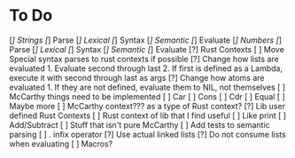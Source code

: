 # To Do
[*] Strings
    [*] Parse
        [*] Lexical
        [*] Syntax
        [*] Semantic
    [*] Evaluate
[*] Numbers
    [*] Parse
        [*] Lexical
        [*] Syntax
        [*] Semantic
    [*] Evaluate
[?] Rust Contexts
[ ] Move Special syntax parses to rust contexts if possible
[?] Change how lists are evaluated
    1. Evaluate second through last
    2. If first is defined as a Lambda, execute it with second through last as args
[?] Change how atoms are evaluated
    1. If they are not defined, evaluate them to NIL, not themselves
[ ] McCarthy things need to be implemented
    [ ] Car
    [ ] Cons
    [ ] Cdr
    [ ] Equal
    [ ] Maybe more
    [ ] McCarthy context??? as a type of Rust context?
[?] Lib user defined Rust Contexts
[ ] Rust context of lib that I find useful
    [ ] Like print
    [ ] Add/Subtract
    [ ] Stuff that isn't pure McCarthy
[ ] Add tests to semantic parsing
[ ] . infix operator
[?] Use actual linked lists
[?] Do not consume lists when evaluating
[ ] Macros?
